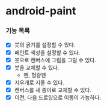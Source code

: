 # android-paint

### 기능 목록
- [x] 붓의 굵기를 설정할 수 있다.
- [x] 페인트 색상을 설정할 수 있다.
- [x] 붓으로 캔버스에 그림을 그릴 수 있다.
- [x] 붓을 교체할 수 있다.
  - 펜, 형광펜
- [x] 지우개로 지울 수 있다.
- [x] 캔버스를 새 종이로 교체할 수 있다.
- [x] 이전, 다음 드로잉으로 이동이 가능하다.
